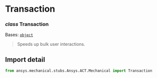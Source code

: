 # Transaction

<a id="Transaction"></a>

### *class* Transaction

Bases: [`object`](https://docs.python.org/3/library/functions.html#object)

> Speeds up bulk user interactions.

> <!-- !! processed by numpydoc !! -->

<a id="import-detail"></a>

## Import detail

```python
from ansys.mechanical.stubs.Ansys.ACT.Mechanical import Transaction
```
